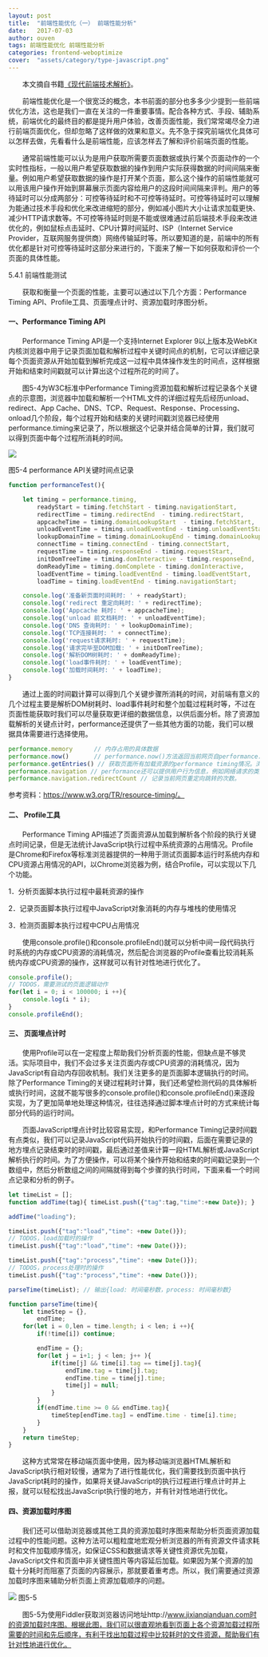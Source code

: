 ```yaml
---
layout: post
title:  "前端性能优化（一） 前端性能分析"
date:   2017-07-03
author: ouven
tags: 前端性能优化 前端性能分析
categories: frontend-weboptimize
cover:  "assets/category/type-javascript.png"
---
```


&emsp;&emsp;本文摘自书籍[《现代前端技术解析》](http://jixianqianduan.com/frontend-resource/2017/04/10/modern-front-end-theroy.html)。

&emsp;&emsp;前端性能优化是一个很宽泛的概念，本书前面的部分也多多少少提到一些前端优化方法，这也是我们一直在关注的一件重要事情。配合各种方式、手段、辅助系统，前端优化的最终目的都是提升用户体验，改善页面性能，我们常常竭尽全力进行前端页面优化，但却忽略了这样做的效果和意义。先不急于探究前端优化具体可以怎样去做，先看看什么是前端性能，应该怎样去了解和评价前端页面的性能。

&emsp;&emsp;通常前端性能可以认为是用户获取所需要页面数据或执行某个页面动作的一个实时性指标，一般以用户希望获取数据的操作到用户实际获得数据的时间间隔来衡量。例如用户希望获取数据的操作是打开某个页面，那么这个操作的前端性能就可以用该用户操作开始到屏幕展示页面内容给用户的这段时间间隔来评判。用户的等待延时可以分成两部分：可控等待延时和不可控等待延时。可控等待延时可以理解为能通过技术手段和优化来改进缩短的部分，例如减小图片大小让请求加载更快、减少HTTP请求数等。不可控等待延时则是不能或很难通过前后端技术手段来改进优化的，例如鼠标点击延时、CPU计算时间延时、ISP（Internet Service Provider，互联网服务提供商）网络传输延时等。所以要知道的是，前端中的所有优化都是针对可控等待延时这部分来进行的，下面来了解一下如何获取和评价一个页面的具体性能。

5.4.1  前端性能测试

&emsp;&emsp;获取和衡量一个页面的性能，主要可以通过以下几个方面：Performance Timing API、Profile工具、页面埋点计时、资源加载时序图分析。

#### 一、Performance Timing API

&emsp;&emsp;Performance Timing API是一个支持Internet Explorer 9以上版本及WebKit内核浏览器中用于记录页面加载和解析过程中关键时间点的机制，它可以详细记录每个页面资源从开始加载到解析完成这一过程中具体操作发生的时间点，这样根据开始和结束时间戳就可以计算出这个过程所花的时间了。

&emsp;&emsp;图5-4为W3C标准中Performance Timing资源加载和解析过程记录各个关键点的示意图，浏览器中加载和解析一个HTML文件的详细过程先后经历unload、redirect、App Cache、DNS、TCP、Request、Response、Processing、onload几个阶段，每个过程开始和结束的关键时间戳浏览器已经使用performance.timing来记录了，所以根据这个记录并结合简单的计算，我们就可以得到页面中每个过程所消耗的时间。


![](http://7tszky.com1.z0.glb.clouddn.com/FvhDUAqsalBW_npmruPnJCvjqKZk)

图5-4  performance API关键时间点记录

```javascript
function performanceTest(){

    let timing = performance.timing,
        readyStart = timing.fetchStart - timing.navigationStart,
        redirectTime = timing.redirectEnd  - timing.redirectStart,
        appcacheTime = timing.domainLookupStart  - timing.fetchStart,
        unloadEventTime = timing.unloadEventEnd - timing.unloadEventStart,
        lookupDomainTime = timing.domainLookupEnd - timing.domainLookupStart,
        connectTime = timing.connectEnd - timing.connectStart,
        requestTime = timing.responseEnd - timing.requestStart,
        initDomTreeTime = timing.domInteractive - timing.responseEnd,
        domReadyTime = timing.domComplete - timing.domInteractive,
        loadEventTime = timing.loadEventEnd - timing.loadEventStart,
        loadTime = timing.loadEventEnd - timing.navigationStart;

    console.log('准备新页面时间耗时: ' + readyStart);
    console.log('redirect 重定向耗时: ' + redirectTime);
    console.log('Appcache 耗时: ' + appcacheTime);
    console.log('unload 前文档耗时: ' + unloadEventTime);
    console.log('DNS 查询耗时: ' + lookupDomainTime);
    console.log('TCP连接耗时: ' + connectTime);
    console.log('request请求耗时: ' + requestTime);
    console.log('请求完毕至DOM加载: ' + initDomTreeTime);
    console.log('解析DOM树耗时: ' + domReadyTime);
    console.log('load事件耗时: ' + loadEventTime);
    console.log('加载时间耗时: ' + loadTime);
}
```

&emsp;&emsp;通过上面的时间戳计算可以得到几个关键步骤所消耗的时间，对前端有意义的几个过程主要是解析DOM树耗时、load事件耗时和整个加载过程耗时等，不过在页面性能获取时我们可以尽量获取更详细的数据信息，以供后面分析。除了资源加载解析的关键点计时，performance还提供了一些其他方面的功能，我们可以根据具体需要进行选择使用。

```javascript
performance.memory      // 内存占用的具体数据
performance.now()       // performance.now()方法返回当前网页自performance.timing到现在的时间，可以精确到微秒，用于更加精确的计数。但实际上，目前网页性能通过毫秒来计算就足够了。
performance.getEntries() // 获取页面所有加载资源的performance timing情况。浏览器获取网页时，会对网页中每一个对象（脚本文件、样式表、图片文件等）发出一个HTTP请求。performance.getEntries方法以数组形式返回所有请求的时间统计信息。
performance.navigation // performance还可以提供用户行为信息，例如网络请求的类型和重定向次数等，一般都存放在performance.navigation对象里面。
performance.navigation.redirectCount // 记录当前网页重定向跳转的次数。
```

参考资料：https://www.w3.org/TR/resource-timing/。

#### 二、 Profile工具

&emsp;&emsp;Performance Timing API描述了页面资源从加载到解析各个阶段的执行关键点时间记录，但是无法统计JavaScript执行过程中系统资源的占用情况。Profile是Chrome和Firefox等标准浏览器提供的一种用于测试页面脚本运行时系统内存和CPU资源占用情况的API，以Chrome浏览器为例，结合Profile，可以实现以下几个功能。

1．分析页面脚本执行过程中最耗资源的操作

2．记录页面脚本执行过程中JavaScript对象消耗的内存与堆栈的使用情况

3．检测页面脚本执行过程中CPU占用情况

&emsp;&emsp;使用console.profile()和console.profileEnd()就可以分析中间一段代码执行时系统的内存或CPU资源的消耗情况，然后配合浏览器的Profile查看比较消耗系统内存或CPU资源的操作，这样就可以有针对性地进行优化了。

```javascript
console.profile();
// TODOS，需要测试的页面逻辑动作
for(let i = 0; i < 100000; i ++){
    console.log(i * i);
}
console.profileEnd();
```

#### 三、  页面埋点计时

&emsp;&emsp;使用Profile可以在一定程度上帮助我们分析页面的性能，但缺点是不够灵活。实际项目中，我们不会过多关注页面内存或CPU资源的消耗情况，因为JavaScript有自动内存回收机制。我们关注更多的是页面脚本逻辑执行的时间。除了Performance Timing的关键过程耗时计算，我们还希望检测代码的具体解析或执行时间，这就不能写很多的console.profile()和console.profileEnd()来逐段实现，为了更加简单地处理这种情况，往往选择通过脚本埋点计时的方式来统计每部分代码的运行时间。

&emsp;&emsp;页面JavaScript埋点计时比较容易实现，和Performance Timing记录时间戳有点类似，我们可以记录JavaScript代码开始执行的时间戳，后面在需要记录的地方埋点记录结束时的时间戳，最后通过差值来计算一段HTML解析或JavaScript解析执行的时间。为了方便操作，可以将某个操作开始和结束的时间戳记录到一个数组中，然后分析数组之间的间隔就得到每个步骤的执行时间，下面来看一个时间点记录和分析的例子。

```javascript
let timeList = []; 
function addTime(tag){ timeList.push({"tag":tag,"time":+new Date}); }

addTime("loading");

timeList.push({"tag":"load","time": +new Date()});
// TODOS，load加载时的操作
timeList.push({"tag":"load","time": +new Date()});

timeList.push({"tag":"process","time": +new Date()});
// TODOS，process处理时的操作
timeList.push({"tag":"process","time": +new Date()});

parseTime(timeList); // 输出{load: 时间毫秒数，process: 时间毫秒数}

function parseTime(time){
    let timeStep = {},
        endTime;
    for(let i = 0,len = time.length; i < len; i ++){
        if(!time[i]) continue;

        endTime = {};
        for(let j = i+1; j < len; j++ ){
            if(time[j] && time[i].tag == time[j].tag){
                endTime.tag = time[j].tag;
                endTime.time = time[j].time;
                time[j] = null;
            }
        }
        if(endTime.time >= 0 && endTime.tag){
            timeStep[endTime.tag] = endTime.time - time[i].time;
        }
    }
    return timeStep;
}
```

&emsp;&emsp;这种方式常常在移动端页面中使用，因为移动端浏览器HTML解析和JavaScript执行相对较慢，通常为了进行性能优化，我们需要找到页面中执行JavaScript耗时的操作，如果将关键JavaScript的执行过程进行埋点计时并上报，就可以轻松找出JavaScript执行慢的地方，并有针对性地进行优化。

#### 四、资源加载时序图

&emsp;&emsp;我们还可以借助浏览器或其他工具的资源加载时序图来帮助分析页面资源加载过程中的性能问题。这种方法可以粗粒度地宏观分析浏览器的所有资源文件请求耗时和文件加载顺序情况，如保证CSS和数据请求等关键性资源优先加载，JavaScript文件和页面中非关键性图片等内容延后加载。如果因为某个资源的加载十分耗时而阻塞了页面的内容展示，那就要着重考虑。所以，我们需要通过资源加载时序图来辅助分析页面上资源加载顺序的问题。


![](http://7tszky.com1.z0.glb.clouddn.com/FqMw_GZ75Bqs_gGGDrrKKzAkGHmf)
图5-5

&emsp;&emsp;图5-5为使用Fiddler获取浏览器访问地址http://www.jixianqianduan.com时的资源加载时序图。根据此图，我们可以很直观地看到页面上各个资源加载过程所需要的时间和先后顺序，有利于找出加载过程中比较耗时的文件资源，帮助我们有针对性地进行优化。